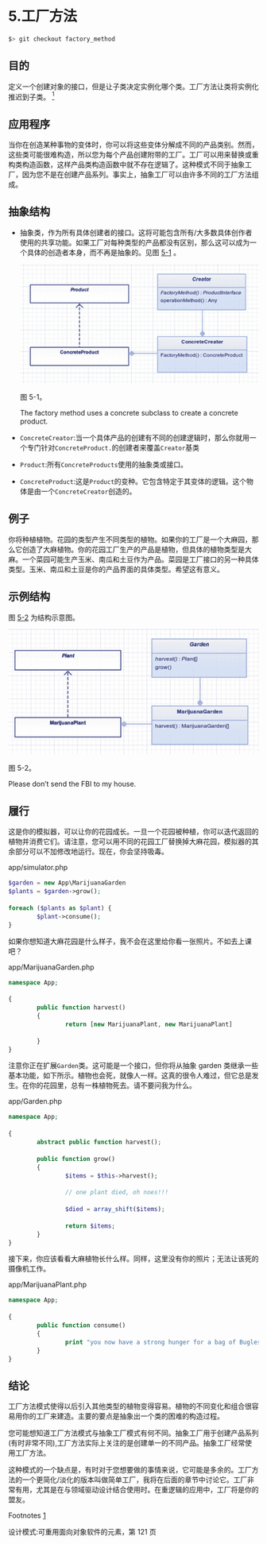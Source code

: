 # 5.工厂方法

```php
$> git checkout factory_method

```

## 目的

定义一个创建对象的接口，但是让子类决定实例化哪个类。工厂方法让类将实例化推迟到子类。 [<sup>1</sup>](#Fn1)

## 应用程序

当你在创造某种事物的变体时，你可以将这些变体分解成不同的产品类别。然而，这些类可能很难构造，所以您为每个产品创建附带的工厂。工厂可以用来替换或重构类构造函数，这样产品类构造函数中就不存在逻辑了。这种模式不同于抽象工厂，因为您不是在创建产品系列。事实上，抽象工厂可以由许多不同的工厂方法组成。

## 抽象结构

*   抽象类，作为所有具体创建者的接口。这将可能包含所有/大多数具体创作者使用的共享功能。如果工厂对每种类型的产品都没有区别，那么这可以成为一个具体的创造者本身，而不再是抽象的。见图 [5-1](#Fig1) 。

    ![A435115_1_En_5_Fig1_HTML.jpg](img/A435115_1_En_5_Fig1_HTML.jpg)

    图 5-1。

    The factory method uses a concrete subclass to create a concrete product.
*   `ConcreteCreator`:当一个具体产品的创建有不同的创建逻辑时，那么你就用一个专门针对`ConcreteProduct.`的创建者来覆盖`Creator`基类

*   `Product`:所有`ConcreteProducts`使用的抽象类或接口。

*   `ConcreteProduct`:这是`Product`的变种。它包含特定于其变体的逻辑。这个物体是由一个`ConcreteCreator`创造的。

## 例子

你将种植植物。花园的类型产生不同类型的植物。如果你的工厂是一个大麻园，那么它创造了大麻植物。你的花园工厂生产的产品是植物，但具体的植物类型是大麻。一个菜园可能生产玉米、南瓜和土豆作为产品。菜园是工厂接口的另一种具体类型。玉米、南瓜和土豆是你的产品界面的具体类型。希望这有意义。

## 示例结构

图 [5-2](#Fig2) 为结构示意图。

![A435115_1_En_5_Fig2_HTML.jpg](img/A435115_1_En_5_Fig2_HTML.jpg)

图 5-2。

Please don’t send the FBI to my house.

## 履行

这是你的模拟器，可以让你的花园成长。一旦一个花园被种植，你可以迭代返回的植物并消费它们。请注意，您可以用不同的花园工厂替换掉大麻花园，模拟器的其余部分可以不加修改地运行。现在，你会坚持吸毒。

app/simulator.php

```php
$garden = new App\MarijuanaGarden
$plants = $garden->grow();

foreach ($plants as $plant) {
        $plant->consume();
}

```

如果你想知道大麻花园是什么样子，我不会在这里给你看一张照片。不如去上课吧？

app/MarijuanaGarden.php

```php
namespace App;

{
        public function harvest()
        {
                return [new MarijuanaPlant, new MarijuanaPlant]

        }
}

```

注意你正在扩展`Garden`类。这可能是一个接口，但你将从抽象 garden 类继承一些基本功能，如下所示。植物也会死，就像人一样。这真的很令人难过，但它总是发生。在你的花园里，总有一株植物死去。请不要问我为什么。

app/Garden.php

```php
namespace App;

{
        abstract public function harvest();

        public function grow()
        {
                $items = $this->harvest();

                // one plant died, oh noes!!!

                $died = array_shift($items);

                return $items;
        }
}

```

接下来，你应该看看大麻植物长什么样。同样，这里没有你的照片；无法让该死的摄像机工作。

app/MarijuanaPlant.php

```php
namespace App;

{
        public function consume()
        {
                print "you now have a strong hunger for a bag of Bugles" . PHP_EOL;
        }
}

```

## 结论

工厂方法模式使得以后引入其他类型的植物变得容易。植物的不同变化和组合很容易用你的工厂来建造。主要的要点是抽象出一个类的困难的构造过程。

您可能想知道工厂方法模式与抽象工厂模式有何不同。抽象工厂用于创建产品系列(有时非常不同),工厂方法实际上关注的是创建单一的不同产品。抽象工厂经常使用工厂方法。

这种模式的一个缺点是，有时对于您想要做的事情来说，它可能是多余的。工厂方法的一个更简化/淡化的版本叫做简单工厂，我将在后面的章节中讨论它。工厂非常有用，尤其是在与领域驱动设计结合使用时。在重逻辑的应用中，工厂将是你的盟友。

Footnotes [1](#Fn1_source)

设计模式:可重用面向对象软件的元素，第 121 页